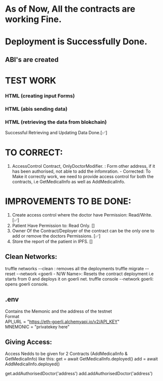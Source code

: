 # As of Now, All the contracts are working Fine.
# Deployment is Successfully Done.


## ABI's are created


# TEST WORK
### HTML (creating input Forms)
### HTML (abis sending data)
### HTML (retrieving the data from blokchain)
Successful Retrieving and Updating Data Done.[✅]



# TO CORRECT:
1. AccessControl Contract, OnlyDoctorModifier. : Form other address, if it has been authorised, not able to add the infomration. - Corrected: To Make it correctly work, we need to provide access control for both the contracts, i.e GetMedicalInfo as well as AddMedicalInfo.
   
# IMPROVEMENTS TO BE DONE:
1. Create access control where the doctor have Permission: Read/Write. [✅]
2. Patient Have Permission to: Read Only. []
3. Owner Of the Contract/Deployer of the contract can be the only one to add or remove the doctors Permissions. [✅]
4. Store the report of the patient in IPFS. []
   


## Clean Networks:
truffle networks --clean : removes all the deployments
truffle migrate --reset --network <goerli - N/W Name>: Resets the contract deployment i.e starts from 0 and deploys it on goerli net.
truffle console --network goerli: opens goerli console.


## .env
Contains the Memonic and the address of the testnet <br>
Format
<br>
API_URL = "https://eth-goerli.alchemyapi.io/v2/API_KEY" <br>
MNEMONIC = "privatekey here"


## Giving Access:
Access Nedds to be given for 2 Contracts (AddMedicalInfo & GetMedicalInfo) like this:
get = await GetMedicalInfo.deployed()
add = await AddMedicalInfo.deployed()

get.addAuthorisedDoctor('address')
add.addAuthorisedDoctor('address')


